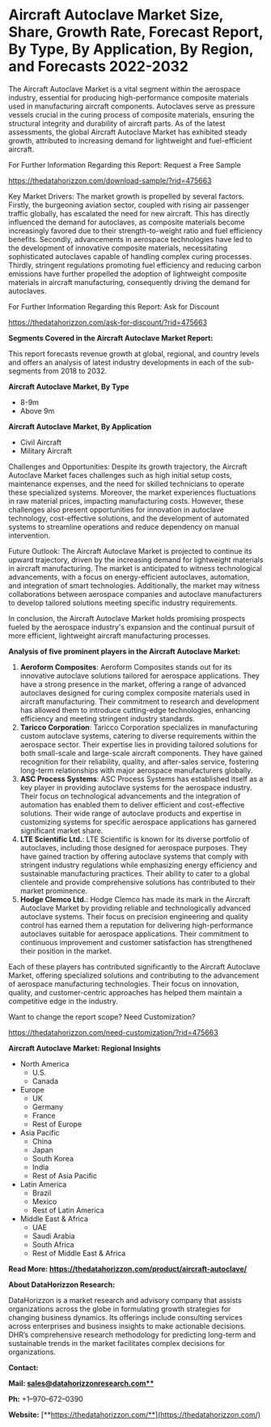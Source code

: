 ﻿# **Aircraft Autoclave Market Size, Share, Growth Rate, Forecast Report, By Type, By Application, By Region, and Forecasts 2022-2032**


The Aircraft Autoclave Market is a vital segment within the aerospace industry, essential for producing high-performance composite materials used in manufacturing aircraft components. Autoclaves serve as pressure vessels crucial in the curing process of composite materials, ensuring the structural integrity and durability of aircraft parts. As of the latest assessments, the global Aircraft Autoclave Market has exhibited steady growth, attributed to increasing demand for lightweight and fuel-efficient aircraft.

For Further Information Regarding this Report: Request a Free Sample

<https://thedatahorizzon.com/download-sample/?rid=475663>

Key Market Drivers: The market growth is propelled by several factors. Firstly, the burgeoning aviation sector, coupled with rising air passenger traffic globally, has escalated the need for new aircraft. This has directly influenced the demand for autoclaves, as composite materials become increasingly favored due to their strength-to-weight ratio and fuel efficiency benefits. Secondly, advancements in aerospace technologies have led to the development of innovative composite materials, necessitating sophisticated autoclaves capable of handling complex curing processes. Thirdly, stringent regulations promoting fuel efficiency and reducing carbon emissions have further propelled the adoption of lightweight composite materials in aircraft manufacturing, consequently driving the demand for autoclaves.

For Further Information Regarding this Report: Ask for Discount

<https://thedatahorizzon.com/ask-for-discount/?rid=475663>

**Segments Covered in the Aircraft Autoclave Market Report:**

This report forecasts revenue growth at global, regional, and country levels and offers an analysis of latest industry developments in each of the sub-segments from 2018 to 2032.

**Aircraft Autoclave Market, By Type**

- 8-9m
- Above 9m

**Aircraft Autoclave Market, By Application**

- Civil Aircraft
- Military Aircraft

Challenges and Opportunities: Despite its growth trajectory, the Aircraft Autoclave Market faces challenges such as high initial setup costs, maintenance expenses, and the need for skilled technicians to operate these specialized systems. Moreover, the market experiences fluctuations in raw material prices, impacting manufacturing costs. However, these challenges also present opportunities for innovation in autoclave technology, cost-effective solutions, and the development of automated systems to streamline operations and reduce dependency on manual intervention.

Future Outlook: The Aircraft Autoclave Market is projected to continue its upward trajectory, driven by the increasing demand for lightweight materials in aircraft manufacturing. The market is anticipated to witness technological advancements, with a focus on energy-efficient autoclaves, automation, and integration of smart technologies. Additionally, the market may witness collaborations between aerospace companies and autoclave manufacturers to develop tailored solutions meeting specific industry requirements.

In conclusion, the Aircraft Autoclave Market holds promising prospects fueled by the aerospace industry's expansion and the continual pursuit of more efficient, lightweight aircraft manufacturing processes.

**Analysis of five prominent players in the Aircraft Autoclave Market:**

1. **Aeroform Composites**: Aeroform Composites stands out for its innovative autoclave solutions tailored for aerospace applications. They have a strong presence in the market, offering a range of advanced autoclaves designed for curing complex composite materials used in aircraft manufacturing. Their commitment to research and development has allowed them to introduce cutting-edge technologies, enhancing efficiency and meeting stringent industry standards.
1. **Taricco Corporation**: Taricco Corporation specializes in manufacturing custom autoclave systems, catering to diverse requirements within the aerospace sector. Their expertise lies in providing tailored solutions for both small-scale and large-scale aircraft components. They have gained recognition for their reliability, quality, and after-sales service, fostering long-term relationships with major aerospace manufacturers globally.
1. **ASC Process Systems**: ASC Process Systems has established itself as a key player in providing autoclave systems for the aerospace industry. Their focus on technological advancements and the integration of automation has enabled them to deliver efficient and cost-effective solutions. Their wide range of autoclave products and expertise in customizing systems for specific aerospace applications has garnered significant market share.
1. **LTE Scientific Ltd.**: LTE Scientific is known for its diverse portfolio of autoclaves, including those designed for aerospace purposes. They have gained traction by offering autoclave systems that comply with stringent industry regulations while emphasizing energy efficiency and sustainable manufacturing practices. Their ability to cater to a global clientele and provide comprehensive solutions has contributed to their market prominence.
1. **Hodge Clemco Ltd.**: Hodge Clemco has made its mark in the Aircraft Autoclave Market by providing reliable and technologically advanced autoclave systems. Their focus on precision engineering and quality control has earned them a reputation for delivering high-performance autoclaves suitable for aerospace applications. Their commitment to continuous improvement and customer satisfaction has strengthened their position in the market.

Each of these players has contributed significantly to the Aircraft Autoclave Market, offering specialized solutions and contributing to the advancement of aerospace manufacturing technologies. Their focus on innovation, quality, and customer-centric approaches has helped them maintain a competitive edge in the industry.

Want to change the report scope? Need Customization?

<https://thedatahorizzon.com/need-customization/?rid=475663>



**Aircraft Autoclave Market: Regional Insights**

- North America
  - U.S.
  - Canada
- Europe
  - UK
  - Germany
  - France
  - Rest of Europe
- Asia Pacific
  - China
  - Japan
  - South Korea
  - India
  - Rest of Asia Pacific
- Latin America
  - Brazil
  - Mexico
  - Rest of Latin America
- Middle East & Africa
  - UAE
  - Saudi Arabia
  - South Africa
  - Rest of Middle East & Africa

**Read More: https://thedatahorizzon.com/product/aircraft-autoclave/**

**About DataHorizzon Research:**

DataHorizzon is a market research and advisory company that assists organizations across the globe in formulating growth strategies for changing business dynamics. Its offerings include consulting services across enterprises and business insights to make actionable decisions. DHR’s comprehensive research methodology for predicting long-term and sustainable trends in the market facilitates complex decisions for organizations.

**Contact:**

**Mail: [sales@datahorizzonresearch.com**](mailto:sales@datahorizzonresearch.com)**

**Ph:** +1–970–672–0390

**Website:** [**https://thedatahorizzon.com/**](https://thedatahorizzon.com/)


